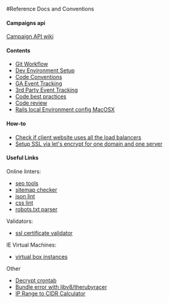 #Reference Docs and Conventions

#### Campaigns api
[Campaign API wiki](https://github.com/webstreak/docs/wiki/Campaign-Results-API)

#### Contents
- [Git Workflow](../master/git-workflow/README.md)
- [Dev Environment Setup](../master/dev-environment-config/README.md)
- [Code Conventions](../master/code-conventions/README.md)
- [GA Event Tracking](../master/ga-event-tracking/README.md)
- [3rd Party Event Tracking](../master/3p-ga-event-tracking/README.md)
- [Code best practices](../master/code-best-practices.md)
- [Code review](../master/code-review.md)
- [Rails local Environment config MacOSX](../master/dev-setup.md)

#### How-to
- [Check if client website uses all the load balancers](../master/how-to/all_load_balancers.md)
- [Setup SSL via let's encrypt for one domain and one server](../master/how-to/letsencrypt.md)

#### Useful Links

Online linters:

- [seo tools](http://seositecheckup.com/tools/sitemap-test)
- [sitemap checker](http://www.xmlcheck.com)
- [json lint](http://jsonlint.com)
- [css lint](http://csslint.net)
- [robots.txt parser](http://technicalseo.com/seo-tools/robots-txt)

Validators:

- [ssl certificate validator](https://www.ssllabs.com/ssltest/index.html)

IE Virtual Machines:

- [virtual box instances](https://github.com/xdissent/ievms)

Other

- [Decrypt crontab](https://cronwtf.github.io)
- [Bundle error with libv8/therubyracer](http://stackoverflow.com/questions/19673714/rails-gem-install-error-error-installing-libv8-error-failed-to-build-gem-nati)
- [IP Range to CIDR Calculator](https://www.derman.com/blogs/IP-Range-to-CIDR-Calculator)
